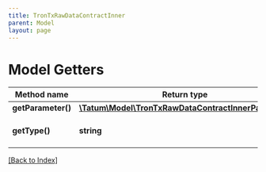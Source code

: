 ```yaml
---
title: TronTxRawDataContractInner
parent: Model
layout: page
---
```


# Model Getters

Method name | Return type | Description | Notes
------------ | ------------- | ------------- | -------------
**getParameter()** | [**\Tatum\Model\TronTxRawDataContractInnerParameter**](TronTxRawDataContractInnerParameter.md) |  | [optional]
**getType()** | **string** | Type of the Smart contract. | [optional]

[[Back to Index]](../index.md)

